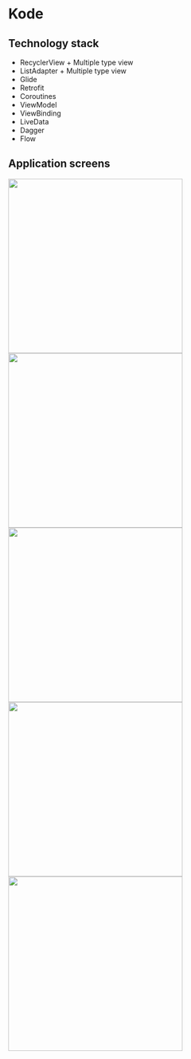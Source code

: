 # Kode
## Technology stack
- RecyclerView + Multiple type view
- ListAdapter + Multiple type view
- Glide
- Retrofit
- Coroutines
- ViewModel
- ViewBinding
- LiveData
- Dagger
- Flow


## Application screens
<p>
    <img src="https://github.com/IgorChaus/Kode/assets/95531383/7f31696d-bc8e-43b2-b9ea-5b4a0a8065c5" height="350">
    <img src="https://github.com/IgorChaus/Kode/assets/95531383/250952c5-dc04-4aba-8137-dc1db72f3ce6" height="350">
    <img src="https://github.com/IgorChaus/Kode/assets/95531383/b37e70c8-4cc1-4995-848d-4887ffe6aa5b" height="350">
    <img src="https://github.com/IgorChaus/Kode/assets/95531383/d6ce3498-14a7-4067-a08d-10cfda89e98e" height="350">
    <img src="https://github.com/IgorChaus/Kode/assets/95531383/0955cc04-e86f-44c6-b193-13a561ac0792" height="350">
</p>




